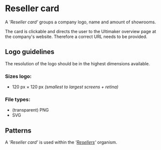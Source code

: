 # Reseller card

A *'Reseller card'* groups a company logo, name and amount of showrooms.

The card is clickable and directs the user to the Ultimaker overview page at the company's website.
Therefore a correct URL needs to be provided.

## Logo guidelines

The resolution of the logo should be in the highest dimensions available.

### Sizes logo:
- 120 px × 120 px *(smallest to largest screens + retina)*

### File types:
- (transparent) PNG
- SVG

## Patterns
A *'Reseller card'* is used within the *'[Resellers](/?selectedKind=Molecules%7Clayout%2Fcards&selectedStory=Reseller%20card&full=0&addons=1&stories=1&panelRight=0&addonPanel=storybook%2Fnotes%2Fpanel)'* organism.

